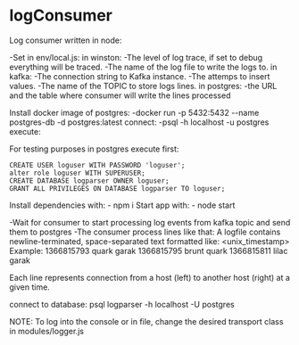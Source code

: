 # logConsumer

Log consumer written in node:

-Set in env/local.js:
    in winston:
        -The level of log trace, if set to debug everything will be traced.
        -The name of the log file to write the logs to.
    in kafka:
        -The connection string to Kafka instance.
        -The attemps to insert values.
        -The name of the TOPIC to store logs lines.
    in postgres:
        -the URL and the table where consumer will write the lines processed


Install docker image of postgres:
    -docker run -p 5432:5432 --name postgres-db -d postgres:latest
connect:
    -psql -h localhost -u postgres
execute:

For testing purposes in postgres execute first:

    CREATE USER loguser WITH PASSWORD 'loguser';
    alter role loguser WITH SUPERUSER;
    CREATE DATABASE logparser OWNER loguser;
    GRANT ALL PRIVILEGES ON DATABASE logparser TO loguser;


Install dependencies with:
    - npm i
Start app with:
    - node start

-Wait for consumer to start processing log events from kafka topic and send them to postgres
-The consumer process lines like that:
A logfile contains newline-terminated, space-separated text formatted like: <unix_timestamp> <hostname> <hostname>
Example:
1366815793 quark garak 
1366815795 brunt quark 
1366815811 lilac garak


Each line represents connection from a host (left) to another host (right) at a given time.



connect to database:
    psql logparser -h localhost -U postgres

NOTE: To log into the console or in file, change the desired transport class in modules/logger.js    